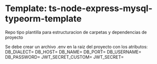 # Template: ts-node-express-mysql-typeorm-template
Repo tipo plantilla para estructuracion de carpetas y dependencias de proyecto

Se debe crear un archivo .env en la raiz del proyecto con los atributos:
DB_DIALECT=
DB_HOST=
DB_NAME=
DB_PORT=
DB_USERNAME=
DB_PASSWORD=
JWT_SECRET_CUSTOM=
JWT_SECRET=
